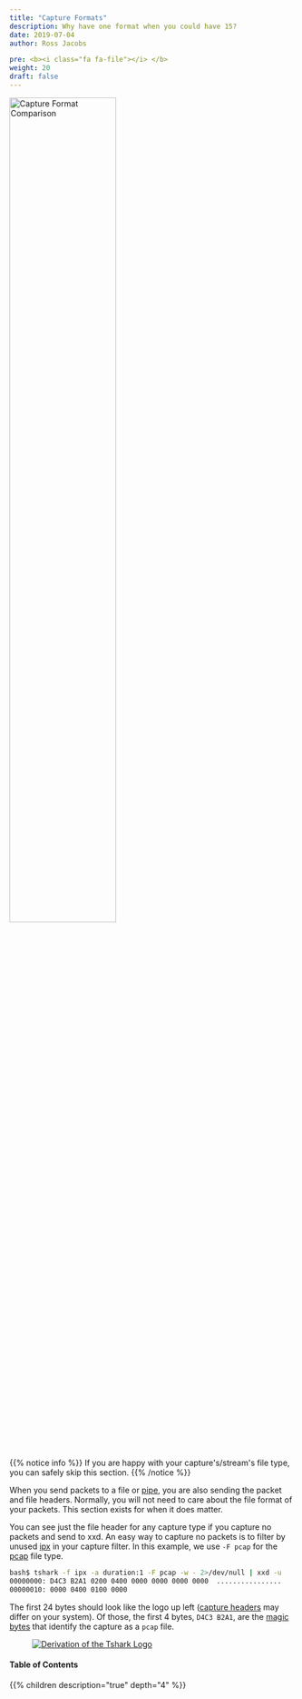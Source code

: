 ```yaml
---
title: "Capture Formats"
description: Why have one format when you could have 15?
date: 2019-07-04
author: Ross Jacobs

pre: <b><i class="fa fa-file"></i> </b>
weight: 20
draft: false
---
```


<a href="/formats/capture_formats"><img src="https://dl.dropboxusercontent.com/s/qcu8n0pyewnzk3r/google_pie_chart.png" alt="Capture Format Comparison" style="width:61%"></a>

{{% notice info %}}
If you are happy with your capture's/stream's file type, you can safely skip this section.
{{% /notice %}}

When you send packets to a file or [pipe](/capture/sources/pipe), you
are also sending the packet and file headers. Normally, you will not need
to care about the file format of your packets. This section exists for when it does matter.

You can see just the file
header for any capture type if you capture no packets and send to xxd.
An easy way to capture no packets is to filter by unused [ipx](https://en.wikipedia.org/wiki/Internetwork_Packet_Exchange) in your capture filter.
In this example, we use `-F pcap` for the [pcap](/formats/pcap) file type.

```bash
bash$ tshark -f ipx -a duration:1 -F pcap -w - 2>/dev/null | xxd -u
00000000: D4C3 B2A1 0200 0400 0000 0000 0000 0000  ................
00000010: 0000 0400 0100 0000
```

The first 24 bytes should look like the logo up left ([capture headers](/formats/sample_capture_headers) may differ on your system).
Of those, the first 4 bytes, `D4C3 B2A1`, are the [magic bytes](/formats/magic_bytes) that identify the capture as a `pcap` file.

<a href="/formats/capture_formats"><img src="https://dl.dropboxusercontent.com/s/txvh306zp3nppuj/logo_pcap_header.png" alt="Derivation of the Tshark Logo" style="text-align:left;margin:0px;margin-left:40px;"></a>

#### Table of Contents

{{% children description="true" depth="4" %}}
